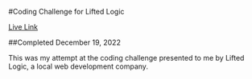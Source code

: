 #Coding Challenge for Lifted Logic

[Live Link](https://TareUhhhhhh.com/projects/personal-projects/ll-figma)

##Completed December 19, 2022

This was my attempt at the coding challenge presented to me by Lifted Logic, a local web development company. 